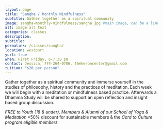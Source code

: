 ```yaml
---
layout: page
title: "Sangha / Monthly Mindfulness"
subtitle: Gather together as a spiritual community
image: sangha-monthly-mindfulness/sangha.jpg #main image, can be a link or a file in assets/img/portfolio
alt: image alt text
categories: classes
description:
subtitle:
permalink: /classes/sangha/
location: westport
yurt: true
when: First Friday, 6-7:30 pm
contact: Jessica, 774-264-0786, theheroncenter@gmail.com
tuition: "$20 per person"
---
```


Gather together as a spiritual community and immerse yourself in the studies of philosophy, history and the practices of meditation. Each week we will begin with a meditation or mindfulness based practice. Afterwards a Dhamma Study will be shared to support an open reflection and insight based group discussion.

*FREE to Youth (18 & under), Members & Alumni of our School of Yoga & Meditation*
*50% discount for sustainable members & the *Card to Culture program eligible members*
